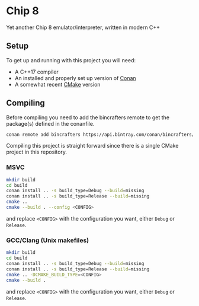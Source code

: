 # Chip 8
Yet another Chip 8 emulator/interpreter, written in modern C++

## Setup
To get up and running with this project you will need:
* A C++17 compiler
* An installed and properly set up version of [Conan](https://conan.io/)
* A somewhat recent [CMake](https://cmake.org/) version

## Compiling
Before compiling you need to add the bincrafters remote to get the package(s) defined in the conanfile.
```bash
conan remote add bincrafters https://api.bintray.com/conan/bincrafters/public-conan
```
Compiling this project is straight forward since there is a single CMake project in this repository.
### MSVC
```bash
mkdir build
cd build
conan install .. -s build_type=Debug --build=missing
conan install .. -s build_type=Release --build=missing
cmake ..
cmake --build . --config <CONFIG>
```
and replace `<CONFIG>` with the configuration you want, either `Debug` or `Release`.

### GCC/Clang (Unix makefiles)
```bash
mkdir build
cd build
conan install .. -s build_type=Debug --build=missing
conan install .. -s build_type=Release --build=missing
cmake .. -DCMAKE_BUILD_TYPE=<CONFIG>
cmake --build .
```
and replace `<CONFIG>` with the configuration you want, either `Debug` or `Release`.
